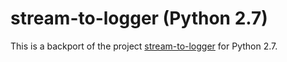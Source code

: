 stream-to-logger (Python 2.7)
=============================


This is a backport of the project [stream-to-logger](https://github.com/phohenecker/stream-to-logger) for Python 2.7.
